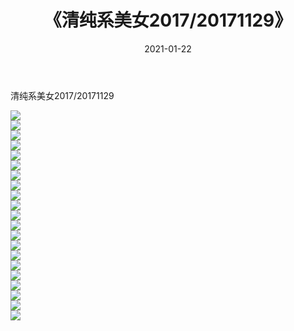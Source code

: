 ﻿---
layout: post
title:  《清纯系美女2017/20171129》
date:   2021-01-22
img: http://img.660000.xyz/Sharelink/清纯系美女/2017/20171129/000.jpg
categories: [美女, 清纯, 唯美]
---

清纯系美女2017/20171129

 ![](http://img.660000.xyz/Sharelink/清纯系美女/2017/20171129/001.jpg) <br>![](http://img.660000.xyz/Sharelink/清纯系美女/2017/20171129/002.jpg) <br>![](http://img.660000.xyz/Sharelink/清纯系美女/2017/20171129/003.jpg) <br>![](http://img.660000.xyz/Sharelink/清纯系美女/2017/20171129/004.jpg) <br>![](http://img.660000.xyz/Sharelink/清纯系美女/2017/20171129/005.jpg) <br>![](http://img.660000.xyz/Sharelink/清纯系美女/2017/20171129/006.jpg) <br>![](http://img.660000.xyz/Sharelink/清纯系美女/2017/20171129/007.jpg) <br>![](http://img.660000.xyz/Sharelink/清纯系美女/2017/20171129/008.jpg) <br>![](http://img.660000.xyz/Sharelink/清纯系美女/2017/20171129/009.jpg) <br>![](http://img.660000.xyz/Sharelink/清纯系美女/2017/20171129/010.jpg) <br>![](http://img.660000.xyz/Sharelink/清纯系美女/2017/20171129/011.jpg) <br>![](http://img.660000.xyz/Sharelink/清纯系美女/2017/20171129/012.jpg) <br>![](http://img.660000.xyz/Sharelink/清纯系美女/2017/20171129/013.jpg) <br>![](http://img.660000.xyz/Sharelink/清纯系美女/2017/20171129/014.jpg) <br>![](http://img.660000.xyz/Sharelink/清纯系美女/2017/20171129/015.jpg) <br>![](http://img.660000.xyz/Sharelink/清纯系美女/2017/20171129/016.jpg) <br>![](http://img.660000.xyz/Sharelink/清纯系美女/2017/20171129/017.jpg) <br>![](http://img.660000.xyz/Sharelink/清纯系美女/2017/20171129/018.jpg) <br>![](http://img.660000.xyz/Sharelink/清纯系美女/2017/20171129/019.jpg) <br>![](http://img.660000.xyz/Sharelink/清纯系美女/2017/20171129/020.jpg) <br>![](http://img.660000.xyz/Sharelink/清纯系美女/2017/20171129/021.jpg) <br>